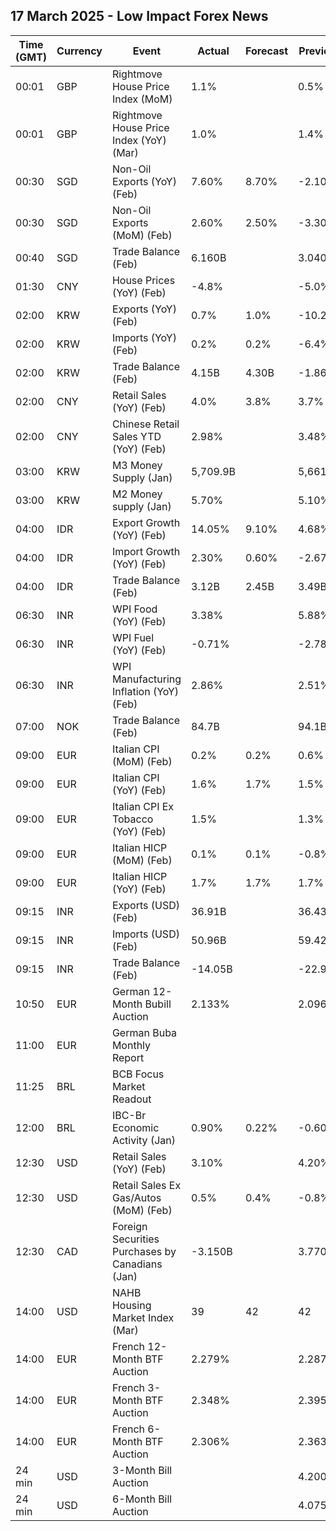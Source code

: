 ## 17 March 2025 - Low Impact Forex News

| Time (GMT) | Currency | Event | Actual | Forecast | Previous |
|------|----------|-------|--------|----------|----------|
| 00:01 | GBP | Rightmove House Price Index (MoM) | 1.1% |  | 0.5% |
| 00:01 | GBP | Rightmove House Price Index (YoY) (Mar) | 1.0% |  | 1.4% |
| 00:30 | SGD | Non-Oil Exports (YoY) (Feb) | 7.60% | 8.70% | -2.10% |
| 00:30 | SGD | Non-Oil Exports (MoM) (Feb) | 2.60% | 2.50% | -3.30% |
| 00:40 | SGD | Trade Balance (Feb) | 6.160B |  | 3.040B |
| 01:30 | CNY | House Prices (YoY) (Feb) | -4.8% |  | -5.0% |
| 02:00 | KRW | Exports (YoY) (Feb) | 0.7% | 1.0% | -10.2% |
| 02:00 | KRW | Imports (YoY) (Feb) | 0.2% | 0.2% | -6.4% |
| 02:00 | KRW | Trade Balance (Feb) | 4.15B | 4.30B | -1.86B |
| 02:00 | CNY | Retail Sales (YoY) (Feb) | 4.0% | 3.8% | 3.7% |
| 02:00 | CNY | Chinese Retail Sales YTD (YoY) (Feb) | 2.98% |  | 3.48% |
| 03:00 | KRW | M3 Money Supply (Jan) | 5,709.9B |  | 5,661.9B |
| 03:00 | KRW | M2 Money supply (Jan) | 5.70% |  | 5.10% |
| 04:00 | IDR | Export Growth (YoY) (Feb) | 14.05% | 9.10% | 4.68% |
| 04:00 | IDR | Import Growth (YoY) (Feb) | 2.30% | 0.60% | -2.67% |
| 04:00 | IDR | Trade Balance (Feb) | 3.12B | 2.45B | 3.49B |
| 06:30 | INR | WPI Food (YoY) (Feb) | 3.38% |  | 5.88% |
| 06:30 | INR | WPI Fuel (YoY) (Feb) | -0.71% |  | -2.78% |
| 06:30 | INR | WPI Manufacturing Inflation (YoY) (Feb) | 2.86% |  | 2.51% |
| 07:00 | NOK | Trade Balance (Feb) | 84.7B |  | 94.1B |
| 09:00 | EUR | Italian CPI (MoM) (Feb) | 0.2% | 0.2% | 0.6% |
| 09:00 | EUR | Italian CPI (YoY) (Feb) | 1.6% | 1.7% | 1.5% |
| 09:00 | EUR | Italian CPI Ex Tobacco (YoY) (Feb) | 1.5% |  | 1.3% |
| 09:00 | EUR | Italian HICP (MoM) (Feb) | 0.1% | 0.1% | -0.8% |
| 09:00 | EUR | Italian HICP (YoY) (Feb) | 1.7% | 1.7% | 1.7% |
| 09:15 | INR | Exports (USD) (Feb) | 36.91B |  | 36.43B |
| 09:15 | INR | Imports (USD) (Feb) | 50.96B |  | 59.42B |
| 09:15 | INR | Trade Balance (Feb) | -14.05B |  | -22.99B |
| 10:50 | EUR | German 12-Month Bubill Auction | 2.133% |  | 2.096% |
| 11:00 | EUR | German Buba Monthly Report |  |  |  |
| 11:25 | BRL | BCB Focus Market Readout |  |  |  |
| 12:00 | BRL | IBC-Br Economic Activity (Jan) | 0.90% | 0.22% | -0.60% |
| 12:30 | USD | Retail Sales (YoY) (Feb) | 3.10% |  | 4.20% |
| 12:30 | USD | Retail Sales Ex Gas/Autos (MoM) (Feb) | 0.5% | 0.4% | -0.8% |
| 12:30 | CAD | Foreign Securities Purchases by Canadians (Jan) | -3.150B |  | 3.770B |
| 14:00 | USD | NAHB Housing Market Index (Mar) | 39 | 42 | 42 |
| 14:00 | EUR | French 12-Month BTF Auction | 2.279% |  | 2.287% |
| 14:00 | EUR | French 3-Month BTF Auction | 2.348% |  | 2.395% |
| 14:00 | EUR | French 6-Month BTF Auction | 2.306% |  | 2.363% |
| 24 min | USD | 3-Month Bill Auction |  |  | 4.200% |
| 24 min | USD | 6-Month Bill Auction |  |  | 4.075% |
